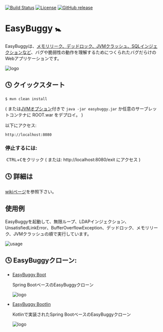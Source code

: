 [![Build Status](https://travis-ci.org/k-tamura/easybuggy.svg?branch=master)](https://travis-ci.org/k-tamura/easybuggy)
[![License](https://img.shields.io/badge/License-Apache%202.0-blue.svg)](https://opensource.org/licenses/Apache-2.0)
[![GitHub release](https://img.shields.io/github/release/k-tamura/easybuggy.svg)](https://github.com/k-tamura/easybuggy/releases/latest)

EasyBuggy :baby_symbol:
=

EasyBuggyは、[メモリリーク、デッドロック、JVMクラッシュ、SQLインジェクションなど](https://github.com/k-tamura/easybuggy/wiki)、バグや脆弱性の動作を理解するためにつくられたバグだらけのWebアプリケーションです。

![logo](https://raw.githubusercontent.com/wiki/k-tamura/easybuggy/images/mov_eb.gif)

:clock4: クイックスタート
-

    $ mvn clean install

( または[JVMオプション](https://github.com/k-tamura/easybuggy/blob/master/pom.xml#L204)付きで ``` java -jar easybuggy.jar ``` か任意のサーブレットコンテナに ROOT.war をデプロイ。 )

以下にアクセス:

    http://localhost:8080


### 停止するには:

  <kbd>CTRL</kbd>+<kbd>C</kbd>をクリック ( または: http://localhost:8080/exit にアクセス )
  

:clock4: 詳細は
-
   
[wikiページ](https://github.com/k-tamura/easybuggy/wiki)を参照下さい。

使用例
-

EasyBuggyを起動して、無限ループ、LDAPインジェクション、UnsatisfiedLinkError、BufferOverflowException、デッドロック、メモリリーク、JVMクラッシュの順で実行しています。

![usage](https://github.com/k-tamura/test/blob/master/demo_eb_ja.gif)

:clock4: EasyBuggyクローン:
-
* [EasyBuggy Boot](https://github.com/k-tamura/easybuggy4sb)

  Spring BootベースのEasyBuggyクローン

  ![logo](https://raw.githubusercontent.com/wiki/k-tamura/easybuggy/images/mov_ebsb.gif)

* [EasyBuggy Bootlin](https://github.com/k-tamura/easybuggy4kt)

  Kotlinで実装されたSpring BootベースのEasyBuggyクローン

  ![logo](https://raw.githubusercontent.com/wiki/k-tamura/easybuggy/images/mov_ebkt.gif)
